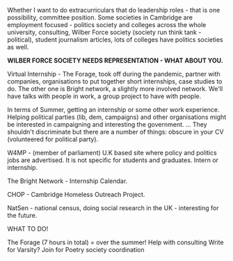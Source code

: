 Whether I want to do extracurriculars that do leadership roles - that is one possibility, committee position. Some societies in Cambridge are employment focused - politics society and colleges across the whole university, consulting, Wilber Force society (society run think tank - political), student journalism articles, lots of colleges have politics societies as well.

**WILBER FORCE SOCIETY NEEDS REPRESENTATION - WHAT ABOUT YOU.**

Virtual Internship - The Forage, took off during the pandemic, partner with companies, organisations to put together short internships, case studies to do. The other one is Bright network, a slightly more involved network. We'll have talks with people in work, a group project to have with people.

In terms of Summer, getting an internship or some other work experience. Helping political parties (lib, dem, campaigns) and other organisations might be interested in campaigning and interesting the government. ... They shouldn't discriminate but there are a number of things: obscure in your CV (volunteered for political party).

W4MP - (member of parliament) U.K based site where policy and politics jobs are advertised. It is not specific for students and graduates. Intern or internship. 

The Bright Network - Internship Calendar.

CHOP - Cambridge Homeless Outreach Project.

NatSen - national census, doing social research in the UK - interesting for the future.

WHAT TO DO!

The Forage (7 hours in total) = over the summer! 
Help with consulting
Write for Varsity?
Join for Poetry society coordination